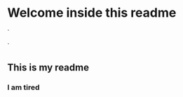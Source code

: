 # Welcome inside this readme
`<!DOCTYPE html>
<html>
<head>
	<title>test bla bla</title>
</head>
<body>

</body>
</html>`

## This is my readme
### I am tired
